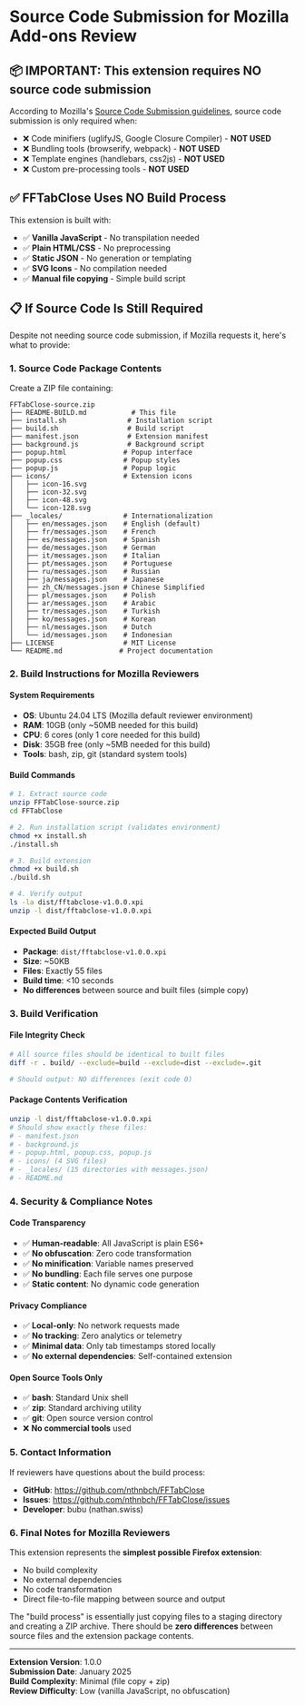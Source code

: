 # Source Code Submission for Mozilla Add-ons Review

## 📦 **IMPORTANT: This extension requires NO source code submission**

According to Mozilla's [Source Code Submission guidelines](https://extensionworkshop.com/documentation/publish/source-code-submission/), source code submission is only required when:

- ❌ Code minifiers (uglifyJS, Google Closure Compiler) - **NOT USED**
- ❌ Bundling tools (browserify, webpack) - **NOT USED**  
- ❌ Template engines (handlebars, css2js) - **NOT USED**
- ❌ Custom pre-processing tools - **NOT USED**

## ✅ **FFTabClose Uses NO Build Process**

This extension is built with:
- ✅ **Vanilla JavaScript** - No transpilation needed
- ✅ **Plain HTML/CSS** - No preprocessing
- ✅ **Static JSON** - No generation or templating
- ✅ **SVG Icons** - No compilation needed
- ✅ **Manual file copying** - Simple build script

## 📋 **If Source Code Is Still Required**

Despite not needing source code submission, if Mozilla requests it, here's what to provide:

### 1. Source Code Package Contents
Create a ZIP file containing:
```
FFTabClose-source.zip
├── README-BUILD.md           # This file
├── install.sh               # Installation script  
├── build.sh                 # Build script
├── manifest.json            # Extension manifest
├── background.js            # Background script
├── popup.html              # Popup interface
├── popup.css               # Popup styles  
├── popup.js                # Popup logic
├── icons/                  # Extension icons
│   ├── icon-16.svg
│   ├── icon-32.svg
│   ├── icon-48.svg
│   └── icon-128.svg
├── _locales/               # Internationalization
│   ├── en/messages.json    # English (default)
│   ├── fr/messages.json    # French
│   ├── es/messages.json    # Spanish
│   ├── de/messages.json    # German
│   ├── it/messages.json    # Italian
│   ├── pt/messages.json    # Portuguese
│   ├── ru/messages.json    # Russian
│   ├── ja/messages.json    # Japanese
│   ├── zh_CN/messages.json # Chinese Simplified
│   ├── pl/messages.json    # Polish
│   ├── ar/messages.json    # Arabic
│   ├── tr/messages.json    # Turkish
│   ├── ko/messages.json    # Korean
│   ├── nl/messages.json    # Dutch
│   └── id/messages.json    # Indonesian
├── LICENSE                 # MIT License
└── README.md              # Project documentation
```

### 2. Build Instructions for Mozilla Reviewers

#### System Requirements
- **OS**: Ubuntu 24.04 LTS (Mozilla default reviewer environment)
- **RAM**: 10GB (only ~50MB needed for this build)
- **CPU**: 6 cores (only 1 core needed for this build)
- **Disk**: 35GB free (only ~5MB needed for this build)
- **Tools**: bash, zip, git (standard system tools)

#### Build Commands
```bash
# 1. Extract source code
unzip FFTabClose-source.zip
cd FFTabClose

# 2. Run installation script (validates environment)
chmod +x install.sh
./install.sh

# 3. Build extension
chmod +x build.sh  
./build.sh

# 4. Verify output
ls -la dist/fftabclose-v1.0.0.xpi
unzip -l dist/fftabclose-v1.0.0.xpi
```

#### Expected Build Output
- **Package**: `dist/fftabclose-v1.0.0.xpi`
- **Size**: ~50KB
- **Files**: Exactly 55 files
- **Build time**: <10 seconds
- **No differences** between source and built files (simple copy)

### 3. Build Verification

#### File Integrity Check
```bash
# All source files should be identical to built files
diff -r . build/ --exclude=build --exclude=dist --exclude=.git

# Should output: NO differences (exit code 0)
```

#### Package Contents Verification
```bash
unzip -l dist/fftabclose-v1.0.0.xpi
# Should show exactly these files:
# - manifest.json
# - background.js  
# - popup.html, popup.css, popup.js
# - icons/ (4 SVG files)
# - _locales/ (15 directories with messages.json)
# - README.md
```

### 4. Security & Compliance Notes

#### Code Transparency
- ✅ **Human-readable**: All JavaScript is plain ES6+
- ✅ **No obfuscation**: Zero code transformation
- ✅ **No minification**: Variable names preserved
- ✅ **No bundling**: Each file serves one purpose
- ✅ **Static content**: No dynamic code generation

#### Privacy Compliance  
- ✅ **Local-only**: No network requests made
- ✅ **No tracking**: Zero analytics or telemetry
- ✅ **Minimal data**: Only tab timestamps stored locally
- ✅ **No external dependencies**: Self-contained extension

#### Open Source Tools Only
- ✅ **bash**: Standard Unix shell
- ✅ **zip**: Standard archiving utility
- ✅ **git**: Open source version control
- ❌ **No commercial tools** used

### 5. Contact Information

If reviewers have questions about the build process:

- **GitHub**: https://github.com/nthnbch/FFTabClose
- **Issues**: https://github.com/nthnbch/FFTabClose/issues
- **Developer**: bubu (nathan.swiss)

### 6. Final Notes for Mozilla Reviewers

This extension represents the **simplest possible Firefox extension**:
- No build complexity
- No external dependencies  
- No code transformation
- Direct file-to-file mapping between source and output

The "build process" is essentially just copying files to a staging directory and creating a ZIP archive. There should be **zero differences** between source files and the extension package contents.

---

**Extension Version**: 1.0.0  
**Submission Date**: January 2025  
**Build Complexity**: Minimal (file copy + zip)  
**Review Difficulty**: Low (vanilla JavaScript, no obfuscation)
